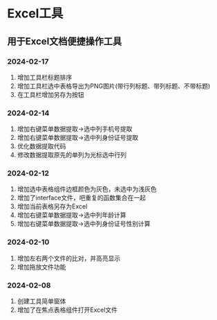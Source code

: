 # Excel工具
## 用于Excel文档便捷操作工具

### 2024-02-17
1. 增加工具栏标题排序
2. 增加工具栏选中表格导出为PNG图片(带行列标题、带列标题、不带标题)
3. 在工具栏增加另存为按钮
### 2024-02-14
1. 增加右键菜单数据提取->选中列手机号提取
2. 增加右键菜单数据提取->选中列身份证号提取
3. 优化数据提取代码
4. 修改数据提取原先的单列为光标选中行列
### 2024-02-12
1. 增加选中表格组件边框颜色为灰色，未选中为浅灰色
2. 增加了interface文件，吧重复的函数集合在一起
3. 增加当前表格另存为Excel
4. 增加右键菜单数据提取->选中列年龄计算
5. 增加右键菜单数据提取->选中列身份证号性别计算
### 2024-02-10
1. 增加左右两个文件的比对，并高亮显示
2. 增加拖放文件功能
### 2024-02-08
1. 创建工具简单窗体
2. 增加了在焦点表格组件打开Excel文件